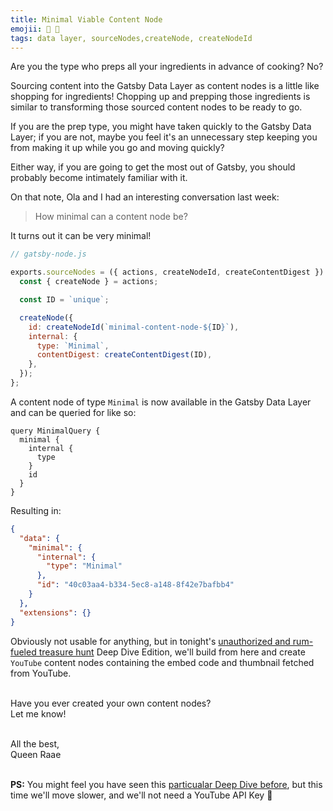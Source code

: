 ```yaml
---
title: Minimal Viable Content Node
emojii: 🥗 🌮
tags: data layer, sourceNodes,createNode, createNodeId
---
```


Are you the type who preps all your ingredients in advance of cooking? No?

Sourcing content into the Gatsby Data Layer as content nodes is a little like shopping for ingredients! Chopping up and prepping those ingredients is similar to transforming those sourced content nodes to be ready to go.

If you are the prep type, you might have taken quickly to the Gatsby Data Layer; if you are not, maybe you feel it's an unnecessary step keeping you from making it up while you go and moving quickly?

Either way, if you are going to get the most out of Gatsby, you should probably become intimately familiar with it.

On that note, Ola and I had an interesting conversation last week:

> How minimal can a content node be?

It turns out it can be very minimal!

```js
// gatsby-node.js

exports.sourceNodes = ({ actions, createNodeId, createContentDigest }) => {
  const { createNode } = actions;

  const ID = `unique`;

  createNode({
    id: createNodeId(`minimal-content-node-${ID}`),
    internal: {
      type: `Minimal`,
      contentDigest: createContentDigest(ID),
    },
  });
};
```

A content node of type `Minimal` is now available in the Gatsby Data Layer and can be queried for like so:

```
query MinimalQuery {
  minimal {
    internal {
      type
    }
    id
  }
}
```

Resulting in:

```json
{
  "data": {
    "minimal": {
      "internal": {
        "type": "Minimal"
      },
      "id": "40c03aa4-b334-5ec8-a148-8f42e7bafbb4"
    }
  },
  "extensions": {}
}
```

Obviously not usable for anything, but in tonight's [unauthorized and rum-fueled treasure hunt](https://www.youtube.com/watch?v=VhrOe0X_oA8) Deep Dive Edition, we'll build from here and create `YouTube` content nodes containing the embed code and thumbnail fetched from YouTube.

&nbsp;  
Have you ever created your own content nodes?  
Let me know!

&nbsp;  
All the best,  
Queen Raae

&nbsp;  
**PS:** You might feel you have seen this [particualar Deep Dive before](https://youtu.be/tJHV96jVlKg), but this time we'll move slower, and we'll not need a YouTube API Key 🤯
